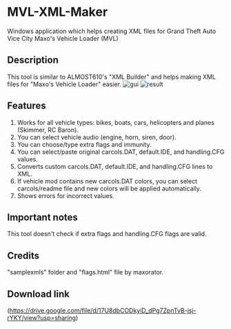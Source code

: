 # MVL-XML-Maker
Windows application which helps creating XML files for Grand Theft Auto Vice City Maxo's Vehicle Loader (MVL)
## Description
This tool is similar to ALMOST610's "XML Builder" and helps making XML files for "Maxo's Vehicle Loader" easier.
![gui](https://drive.google.com/file/d/1T1a_yn8RxRAq1G05yx5CzL_eyR4oGk4b/view?usp=sharing)
![result](https://drive.google.com/file/d/1VGgw9YGfm6I-cgG-R1I7A2-EHTc8hhCt/view?usp=sharing)
## Features
1. Works for all vehicle types: bikes, boats, cars, helicopters and planes (Skimmer, RC Baron).
2. You can select vehicle audio (engine, horn, siren, door).
3. You can choose/type extra flags and immunity.
4. You can select/paste original carcols.DAT, default.IDE, and handling.CFG values.
5. Converts custom carcols.DAT, default.IDE, and handling.CFG lines to XML.
6. If vehicle mod contains new carcols.DAT colors, you can select carcols/readme file and new colors will be applied automatically.
7. Shows errors for incorrect values.
## Important notes
This tool doesn't check if extra flags and handling.CFG flags are valid.
## Credits
"samplexmls" folder and "flags.html" file by maxorator.
## Download link
(https://drive.google.com/file/d/17U8dbCODkyiD_dPg7ZpnTvB-jsj-rYKY/view?usp=sharing)
